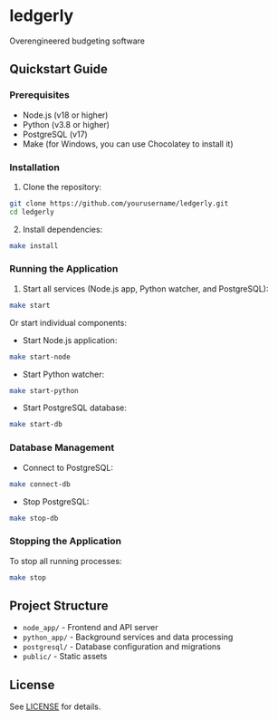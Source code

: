 # ledgerly
Overengineered budgeting software

## Quickstart Guide

### Prerequisites
- Node.js (v18 or higher)
- Python (v3.8 or higher)
- PostgreSQL (v17)
- Make (for Windows, you can use Chocolatey to install it)

### Installation

1. Clone the repository:
```bash
git clone https://github.com/yourusername/ledgerly.git
cd ledgerly
```

2. Install dependencies:
```bash
make install
```

### Running the Application

1. Start all services (Node.js app, Python watcher, and PostgreSQL):
```bash
make start
```

Or start individual components:

- Start Node.js application:
```bash
make start-node
```

- Start Python watcher:
```bash
make start-python
```

- Start PostgreSQL database:
```bash
make start-db
```

### Database Management

- Connect to PostgreSQL:
```bash
make connect-db
```

- Stop PostgreSQL:
```bash
make stop-db
```

### Stopping the Application

To stop all running processes:
```bash
make stop
```

## Project Structure
- `node_app/` - Frontend and API server
- `python_app/` - Background services and data processing
- `postgresql/` - Database configuration and migrations
- `public/` - Static assets

## License
See [LICENSE](LICENSE) for details.
